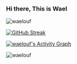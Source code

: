 ### Hi there, This is Wael

<!--
**waelouf/waelouf** is a ✨ _special_ ✨ repository because its `README.md` (this file) appears on your GitHub profile.

Here are some ideas to get you started:

- 🔭 I’m currently working on ...
- 🌱 I’m currently learning ...
- 👯 I’m looking to collaborate on ...
- 🤔 I’m looking for help with ...
- 💬 Ask me about ...
- 📫 How to reach me: ...
- 😄 Pronouns: ...
- ⚡ Fun fact: ...
-->


<p><img src="https://github-readme-stats.vercel.app/api?username=waelouf&show_icons=true&theme=cobalt" alt="waelouf" /></p>


[![GitHub Streak](https://github-readme-streak-stats.herokuapp.com?user=waelouf&theme=dark&short_numbers=true&mode=weekly)](https://git.io/streak-stats)

 <a href="https://github.com/ashutosh00710/github-readme-activity-graph"><img alt="waelouf's Activity Graph" src="https://github-readme-activity-graph.vercel.app/graph/?username=waelouf&bg_color=1F222E&color=F8D866&line=F85D7F&point=FFFFFF&hide_border=true" /></a>

<p><img src="https://github-readme-stats.vercel.app/api/top-langs/?username=waelouf&layout=pie" alt="waelouf" /></p>
